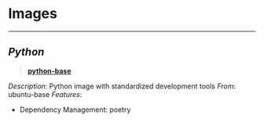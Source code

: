 # Images
-----
## *Python*
> **[python-base](https://hub.docker.com/repository/docker/armck/python-base)**

*Description*: Python image with standardized development tools
*From*: ubuntu-base
*Features*: 
- Dependency Management: poetry 
